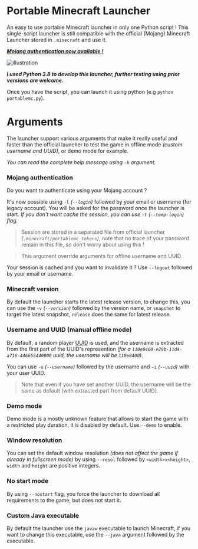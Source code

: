 # Portable Minecraft Launcher
An easy to use portable Minecraft launcher in only one Python script !
This single-script launcher is still compatible with the official (Mojang) Minecraft Launcher stored in `.minecraft` and use it.

***[Mojang authentication now available !](#mojang-authentication)***

![illustration](https://github.com/mindstorm38/portablemc/blob/master/illustration.png?raw=true)

***I used Python 3.8 to develop this launcher, further testing using prior versions are welcome.***

Once you have the script, you can launch it using python (e.g `python portablemc.py`).

# Arguments
The launcher support various arguments that make it really useful and faster than the official launcher
to test the game in offline mode *(custom username and UUID)*, or demo mode for example.

*You can read the complete help message using `-h` argument.*

### Mojang authentication
Do you want to authenticate using your Mojang account ?

It's now possible using `-l` *(`--login`)* followed by your email or username (for legacy account).
You will be asked for the password once the launcher is start. *If you don't want cache the session,
you can use `-t` (`--temp-login`) flag.*

> Session are stored in a separated file from official launcher *(`.minecraft/portablemc_tokens`)*,
note that no trace of your password remain in this file, so don't worry about using this !

> This argument override arguments for offline username and UUID.

Your session is cached and you want to invalidate it ? Use `--logout` followed by your email or username.

### Minecraft version
By default the launcher starts the latest release version, to change this, you can use the `-v` *(`--version`)* followed by the
version name, or `snapshot` to target the latest snapshot, `release` does the same for latest release.

### Username and UUID (manual offline mode)
By default, a random player [UUID](https://fr.wikipedia.org/wiki/Universally_unique_identifier) is used, and the username is
extracted from the first part of the UUID's represention *(for a `110e8400-e29b-11d4-a716-446655440000` uuid, the username will be `110e8400`)*.

You can use `-u` *(`--username`)* followed by the username and `-i` *(`--uuid`)* with your user UUID.

> Note that even if you have set another UUID, the username will be the same as default (with extracted part from default UUID).

### Demo mode
Demo mode is a mostly unknown feature that allows to start the game with a restricted play duration, it is disabled by default.
Use `--demo` to enable.

### Window resolution
You can set the default window resolution *(does not affect the game if already in fullscreen mode)* by using `--resol` followed by
`<width>x<height>`, `width` and `height` are positive integers.

### No start mode
By using `--nostart` flag, you force the launcher to download all requirements to the game, but does not start it.

### Custom Java executable
By default the launcher use the `javaw` executable to launch Minecraft, if you want to
change this executable, use the `--java` argument followed by the executable.
